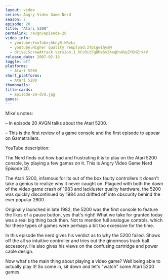 ```yaml
---
layout: video
series: Angry Video Game Nerd
season: 2
episode: 20
title: "Atari 5200"
permalink: /avgn/episode-20
video_info:
  - youtube;YouTube;AknyR-kRvLc
  - youtube;Higher quality reupload;2TpCgwihyaM
  - drive;ScrewAttack version;1_hCcOitFgDMeSvZ4xqDnAVpZYOHZrx4V
release_date: 2007-02-13
toggle: off
platforms: 
  - Atart 5200
short_platforms:
  - Atari 5200
thumbnails: 
title-cards: 
  - episode-20-dvd.jpg
games: 
---
```


<p class="mikes-notes">Mike's notes:</p>

– In episode 20 AVGN talks about the Atari 5200.

– This is the first review of a game console and the first episode to appear on Gametrailers.

<p class="yt-description">YouTube description:</p>

The Nerd finds out how bad and frustrating it is to play on the Atari 5200 console, by playing a few games on it. This is Angry Video Game Nerd Episode 20.

The Atari 5200, infamous for its out of the box faulty controllers it doesn't take a genius to realize why it never caught on. Plagued with both the dawn of the video game crash of 1983 and lackluster quality hardware, the 5200 was quickly discontinued by 1984 and drifted off into obscurity behind the ever popular 2600.

Originally launched in late 1982, the 5200 was the first console to feature the likes of a pause button, yes that's right! What we take for granted today was a real big thing back then. Not to mention full analogue controls, which for these types of games were perhaps a bit too excessive for the time.

In this episode the nerd gives his verdict as to why the 5200 failed. Shows off the all so intuitive controller and tries out the ginormous track ball accessory. He also gives his views on the confusing cartridge and power cable design.

Now what's the main thing about playing a video game? Well being able to actually play it! So come in, sit down and let's "watch" some Atari 5200 games.